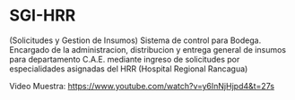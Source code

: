 # SGI-HRR
(Solicitudes y Gestion de Insumos) Sistema de control para Bodega. Encargado de la administracion, distribucion y entrega general de insumos para departamento C.A.E. mediante ingreso de solicitudes por especialidades asignadas del HRR (Hospital Regional Rancagua)


Video Muestra: 
https://www.youtube.com/watch?v=y6InNjHjpd4&t=27s
